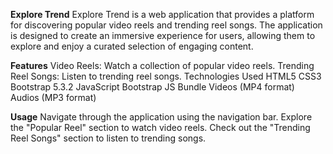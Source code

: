 **Explore Trend**
Explore Trend is a web application that
provides a platform for discovering popular video reels and trending reel songs. 
The application is designed to create an immersive experience for users,
allowing them to explore and enjoy a curated selection of engaging content.

**Features**
Video Reels: Watch a collection of popular video reels.
Trending Reel Songs: Listen to trending reel songs.
Technologies Used
HTML5
CSS3
Bootstrap 5.3.2
JavaScript
Bootstrap JS Bundle
Videos (MP4 format)
Audios (MP3 format)

**Usage**
Navigate through the application using the navigation bar.
Explore the "Popular Reel" section to watch video reels.
Check out the "Trending Reel Songs" section to listen to trending songs.
